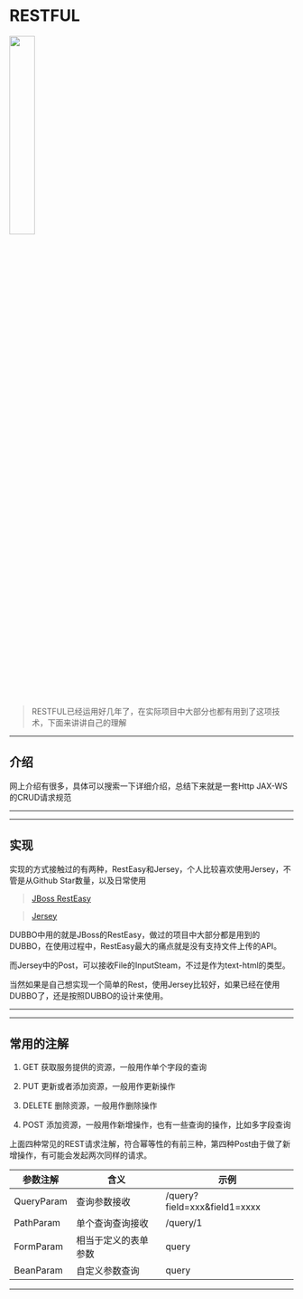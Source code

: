 
# RESTFUL

<img src="https://i.loli.net/2020/03/21/yeBcjPp1Mg2zYkI.jpg" width="30%"/>

> RESTFUL已经运用好几年了，在实际项目中大部分也都有用到了这项技术，下面来讲讲自己的理解

 ---
## 介绍

   网上介绍有很多，具体可以搜索一下详细介绍，总结下来就是一套Http JAX-WS的CRUD请求规范
   
 ---
   
 ---
## 实现

   实现的方式接触过的有两种，RestEasy和Jersey，个人比较喜欢使用Jersey，不管是从Github Star数量，以及日常使用
 
> [JBoss RestEasy](https://github.com/resteasy/Resteasy)
 
> [Jersey](https://github.com/jersey/jersey)

   DUBBO中用的就是JBoss的RestEasy，做过的项目中大部分都是用到的DUBBO，在使用过程中，RestEasy最大的痛点就是没有支持文件上传的API。
   
   而Jersey中的Post，可以接收File的InputSteam，不过是作为text-html的类型。
   
   当然如果是自己想实现一个简单的Rest，使用Jersey比较好，如果已经在使用DUBBO了，还是按照DUBBO的设计来使用。
   
 ---

 ---
## 常用的注解
 
 1. GET
  获取服务提供的资源，一般用作单个字段的查询
 
 2. PUT
  更新或者添加资源，一般用作更新操作
 
 3. DELETE
  删除资源，一般用作删除操作
  
 4. POST
  添加资源，一般用作新增操作，也有一些查询的操作，比如多字段查询
  
 上面四种常见的REST请求注解，符合幂等性的有前三种，第四种Post由于做了新增操作，有可能会发起两次同样的请求。
 
   | 参数注解        | 含义                      |  示例 |
   | --------       | --------                  | -------- |
   | QueryParam     | 查询参数接收               |  /query?field=xxx&field1=xxxx |  
   | PathParam      |   单个查询查询接收         | /query/1  |
   | FormParam      |    相当于定义的表单参数    | query  |
   | BeanParam      |    自定义参数查询          |  query  |
 
 ---


